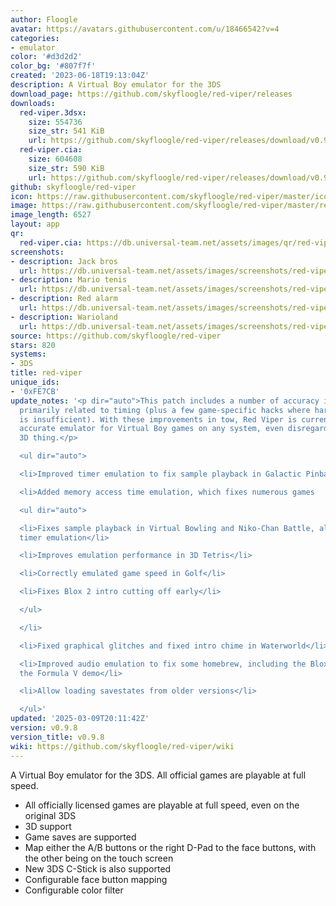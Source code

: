 ```yaml
---
author: Floogle
avatar: https://avatars.githubusercontent.com/u/18466542?v=4
categories:
- emulator
color: '#d3d2d2'
color_bg: '#807f7f'
created: '2023-06-18T19:13:04Z'
description: A Virtual Boy emulator for the 3DS
download_page: https://github.com/skyfloogle/red-viper/releases
downloads:
  red-viper.3dsx:
    size: 554736
    size_str: 541 KiB
    url: https://github.com/skyfloogle/red-viper/releases/download/v0.9.8/red-viper.3dsx
  red-viper.cia:
    size: 604608
    size_str: 590 KiB
    url: https://github.com/skyfloogle/red-viper/releases/download/v0.9.8/red-viper.cia
github: skyfloogle/red-viper
icon: https://raw.githubusercontent.com/skyfloogle/red-viper/master/icon.png
image: https://raw.githubusercontent.com/skyfloogle/red-viper/master/resources/banner.png
image_length: 6527
layout: app
qr:
  red-viper.cia: https://db.universal-team.net/assets/images/qr/red-viper-cia.png
screenshots:
- description: Jack bros
  url: https://db.universal-team.net/assets/images/screenshots/red-viper/jack-bros.png
- description: Mario tenis
  url: https://db.universal-team.net/assets/images/screenshots/red-viper/mario-tenis.png
- description: Red alarm
  url: https://db.universal-team.net/assets/images/screenshots/red-viper/red-alarm.png
- description: Warioland
  url: https://db.universal-team.net/assets/images/screenshots/red-viper/warioland.png
source: https://github.com/skyfloogle/red-viper
stars: 820
systems:
- 3DS
title: red-viper
unique_ids:
- '0xFE7CB'
update_notes: '<p dir="auto">This patch includes a number of accuracy improvements,
  primarily related to timing (plus a few game-specific hacks where hardware research
  is insufficient). With these improvements in tow, Red Viper is currently the most
  accurate emulator for Virtual Boy games on any system, even disregarding the whole
  3D thing.</p>

  <ul dir="auto">

  <li>Improved timer emulation to fix sample playback in Galactic Pinball and Teleroboxer</li>

  <li>Added memory access time emulation, which fixes numerous games

  <ul dir="auto">

  <li>Fixes sample playback in Virtual Bowling and Niko-Chan Battle, along with improved
  timer emulation</li>

  <li>Improves emulation performance in 3D Tetris</li>

  <li>Correctly emulated game speed in Golf</li>

  <li>Fixes Blox 2 intro cutting off early</li>

  </ul>

  </li>

  <li>Fixed graphical glitches and fixed intro chime in Waterworld</li>

  <li>Improved audio emulation to fix some homebrew, including the Blox games and
  the Formula V demo</li>

  <li>Allow loading savestates from older versions</li>

  </ul>'
updated: '2025-03-09T20:11:42Z'
version: v0.9.8
version_title: v0.9.8
wiki: https://github.com/skyfloogle/red-viper/wiki
---
```

A Virtual Boy emulator for the 3DS. All official games are playable at full speed.
* All officially licensed games are playable at full speed, even on the original 3DS
* 3D support
* Game saves are supported
* Map either the A/B buttons or the right D-Pad to the face buttons, with the other being on the touch screen
* New 3DS C-Stick is also supported
* Configurable face button mapping
* Configurable color filter